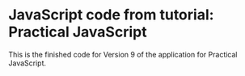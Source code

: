 JavaScript code from tutorial: Practical JavaScript
============================

This is the finished code for Version 9 of the
application for Practical JavaScript.